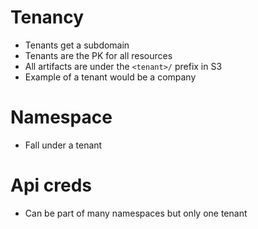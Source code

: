 # Tenancy

* Tenants get a subdomain
* Tenants are the PK for all resources
* All artifacts are under the `<tenant>/` prefix in S3
* Example of a tenant would be a company


# Namespace

* Fall under a tenant


# Api creds
* Can be part of many namespaces but only one tenant